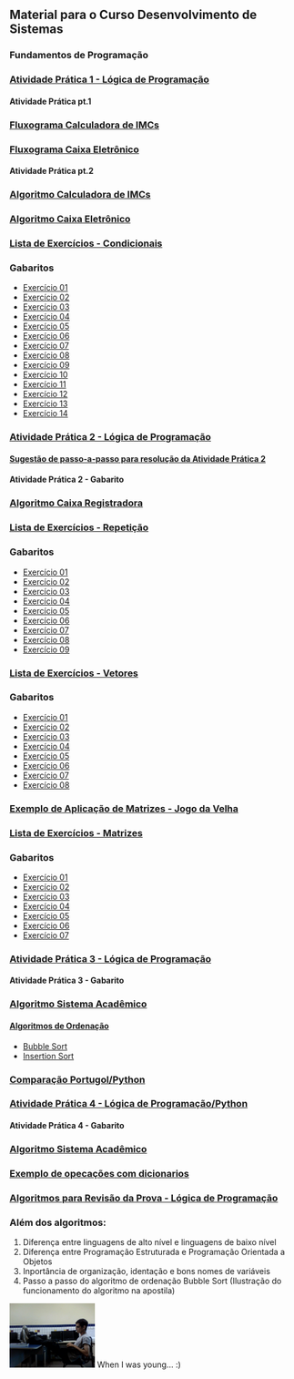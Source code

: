 
## Material para o Curso Desenvolvimento de Sistemas

### Fundamentos de Programação

### [Atividade Prática 1 - Lógica de Programação](https://github.com/gleisonbt/Material_Complementar_Des_Sistemas/blob/main/Trabalho_Pratico_Condicionais.pdf)

#### Atividade Prática pt.1

### [Fluxograma Calculadora de IMCs](https://github.com/gleisonbt/Material_Complementar_Des_Sistemas/blob/main/Calculadora_IMC.pdf)
### [Fluxograma Caixa Eletrônico](https://github.com/gleisonbt/Material_Complementar_Des_Sistemas/blob/main/Caixa_Eletronico.pdf)

#### Atividade Prática pt.2

### [Algoritmo Calculadora de IMCs](https://github.com/gleisonbt/Material_Desenv_Sistemas_Proz/blob/main/CALCULADORA_IMC.ALG)
### [Algoritmo Caixa Eletrônico](https://github.com/gleisonbt/Material_Desenv_Sistemas_Proz/blob/main/CAIXA_ELETRONICO.ALG)

### [Lista de Exercícios - Condicionais](https://github.com/gleisonbt/Material_Complementar_Des_Sistemas/blob/main/Lista_Exercicios_Condicional.pdf)
### Gabaritos
 - [Exercício 01](https://github.com/gleisonbt/Material_Desenv_Sistemas_Proz/blob/main/lista_condicional/QUESTAO%2001.ALG) 
 - [Exercício 02](https://github.com/gleisonbt/Material_Desenv_Sistemas_Proz/blob/main/lista_condicional/QUESTAO%2002.ALG)
 - [Exercício 03](https://github.com/gleisonbt/Material_Desenv_Sistemas_Proz/blob/main/lista_condicional/QUESTAO%2003.ALG)
 - [Exercício 04](https://github.com/gleisonbt/Material_Desenv_Sistemas_Proz/blob/main/lista_condicional/QUESTAO%2004.ALG)
 - [Exercício 05](https://github.com/gleisonbt/Material_Desenv_Sistemas_Proz/blob/main/lista_condicional/QUESTAO%2005.ALG)
 - [Exercício 06](https://github.com/gleisonbt/Material_Desenv_Sistemas_Proz/blob/main/lista_condicional/QUESTAO%2006.ALG)
 - [Exercício 07](https://github.com/gleisonbt/Material_Desenv_Sistemas_Proz/blob/main/lista_condicional/QUESTAO%2007.ALG)
 - [Exercício 08](https://github.com/gleisonbt/Material_Desenv_Sistemas_Proz/blob/main/lista_condicional/QUESTAO%2008.ALG)
 - [Exercício 09](https://github.com/gleisonbt/Material_Desenv_Sistemas_Proz/blob/main/lista_condicional/QUESTAO%2009.ALG)
 - [Exercício 10](https://github.com/gleisonbt/Material_Desenv_Sistemas_Proz/blob/main/lista_condicional/QUESTAO%2010.ALG)
 - [Exercício 11](https://github.com/gleisonbt/Material_Desenv_Sistemas_Proz/blob/main/lista_condicional/QUESTAO%2011.ALG)
 - [Exercício 12](https://github.com/gleisonbt/Material_Desenv_Sistemas_Proz/blob/main/lista_condicional/QUESTAO%2012.ALG)
 - [Exercício 13](https://github.com/gleisonbt/Material_Desenv_Sistemas_Proz/blob/main/lista_condicional/QUESTAO%2013.ALG)
 - [Exercício 14](https://github.com/gleisonbt/Material_Desenv_Sistemas_Proz/blob/main/lista_condicional/QUESTAO%2014.ALG)


### [Atividade Prática 2 - Lógica de Programação](https://github.com/gleisonbt/Material_Desenv_Sistemas_Proz/blob/main/Trabalho_Pratico_2.pdf)
#### [Sugestão de passo-a-passo para resolução da Atividade Prática 2](https://github.com/gleisonbt/Material_Desenv_Sistemas_Proz/blob/main/Passo-A-Passo_Caixa_Registradora.pdf)
#### Atividade Prática 2 - Gabarito
### [Algoritmo Caixa Registradora](https://github.com/gleisonbt/Material_Desenv_Sistemas_Proz/blob/main/CAIXA_REGISTRADORA.ALG)


### [Lista de Exercícios - Repetição](https://github.com/gleisonbt/Material_Complementar_Des_Sistemas/blob/main/Lista_Exercicios_Repetições.pdf)
### Gabaritos
 - [Exercício 01](https://github.com/gleisonbt/Material_Desenv_Sistemas_Proz/blob/main/lista_repeticao/QUESTAO%2001.ALG)
 - [Exercício 02](https://github.com/gleisonbt/Material_Desenv_Sistemas_Proz/blob/main/lista_repeticao/QUESTAO%2002.ALG)
 - [Exercício 03](https://github.com/gleisonbt/Material_Desenv_Sistemas_Proz/blob/main/lista_repeticao/QUESTAO%2003.ALG)
 - [Exercício 04](https://github.com/gleisonbt/Material_Desenv_Sistemas_Proz/blob/main/lista_repeticao/QUESTAO%2004.ALG)
 - [Exercício 05](https://github.com/gleisonbt/Material_Desenv_Sistemas_Proz/blob/main/lista_repeticao/QUESTAO%2005.ALG)
 - [Exercício 06](https://github.com/gleisonbt/Material_Desenv_Sistemas_Proz/blob/main/lista_repeticao/QUESTAO%2006.ALG)
 - [Exercício 07](https://github.com/gleisonbt/Material_Desenv_Sistemas_Proz/blob/main/lista_repeticao/QUESTAO%2007.ALG)
 - [Exercício 08](https://github.com/gleisonbt/Material_Desenv_Sistemas_Proz/blob/main/lista_repeticao/QUESTAO%2008.ALG)
 - [Exercício 09](https://github.com/gleisonbt/Material_Desenv_Sistemas_Proz/blob/main/lista_repeticao/QUESTAO%2009.ALG)

### [Lista de Exercícios - Vetores](https://github.com/gleisonbt/Material_Desenv_Sistemas_Proz/blob/main/Lista_Exercicios_Vetores.pdf)
### Gabaritos
 - [Exercício 01](https://github.com/gleisonbt/Material_Desenv_Sistemas_Proz/blob/main/lista_vetor/QUESTAO%2001.ALG)
 - [Exercício 02](https://github.com/gleisonbt/Material_Desenv_Sistemas_Proz/blob/main/lista_vetor/QUESTAO%2002.ALG)
 - [Exercício 03](https://github.com/gleisonbt/Material_Desenv_Sistemas_Proz/blob/main/lista_vetor/QUESTAO%2003.ALG)
 - [Exercício 04](https://github.com/gleisonbt/Material_Desenv_Sistemas_Proz/blob/main/lista_vetor/QUESTAO%2004.ALG)
 - [Exercício 05](https://github.com/gleisonbt/Material_Desenv_Sistemas_Proz/blob/main/lista_vetor/QUESTAO%2005.ALG)
 - [Exercício 06](https://github.com/gleisonbt/Material_Desenv_Sistemas_Proz/blob/main/lista_vetor/QUESTAO%2006.ALG)
 - [Exercício 07](https://github.com/gleisonbt/Material_Desenv_Sistemas_Proz/blob/main/lista_vetor/QUESTAO%2007.ALG)
 - [Exercício 08](https://github.com/gleisonbt/Material_Desenv_Sistemas_Proz/blob/main/lista_vetor/QUESTAO%2008.ALG)

### [Exemplo de Aplicação de Matrizes - Jogo da Velha](https://github.com/gleisonbt/Material_Desenv_Sistemas_Proz/blob/main/TIC_TAC_TOE.ALG)

### [Lista de Exercícios - Matrizes](https://github.com/gleisonbt/Material_Desenv_Sistemas_Proz/blob/main/Lista_Exercicios_Matrizes.pdf)
### Gabaritos
 - [Exercício 01](https://github.com/gleisonbt/Material_Desenv_Sistemas_Proz/blob/main/lista_matriz/QUESTAO%2001.ALG)
 - [Exercício 02](https://github.com/gleisonbt/Material_Desenv_Sistemas_Proz/blob/main/lista_matriz/QUESTAO%2002.ALG)
 - [Exercício 03](https://github.com/gleisonbt/Material_Desenv_Sistemas_Proz/blob/main/lista_matriz/QUESTAO%2003.ALG)
 - [Exercício 04](https://github.com/gleisonbt/Material_Desenv_Sistemas_Proz/blob/main/lista_matriz/QUESTAO%2004.ALG)
 - [Exercício 05](https://github.com/gleisonbt/Material_Desenv_Sistemas_Proz/blob/main/lista_matriz/QUESTAO%2005.ALG)
 - [Exercício 06](https://github.com/gleisonbt/Material_Desenv_Sistemas_Proz/blob/main/lista_matriz/QUESTAO%2006.ALG)
 - [Exercício 07](https://github.com/gleisonbt/Material_Desenv_Sistemas_Proz/blob/main/lista_matriz/QUESTAO%2007.ALG)

### [Atividade Prática 3 - Lógica de Programação](https://github.com/gleisonbt/Material_Desenv_Sistemas_Proz/blob/main/Trabalho_Pratico_3.pdf)
#### Atividade Prática 3 - Gabarito
### [Algoritmo Sistema Acadêmico](https://github.com/gleisonbt/Material_Desenv_Sistemas_Proz/blob/main/TRABALHO_PRATICO_03.ALG)

#### [Algoritmos de Ordenação](https://github.com/gleisonbt/Material_Desenv_Sistemas_Proz/blob/main/ordenacao/Material%20Complementar%20-%20Ordena%C3%A7%C3%A3o.pdf)
- [Bubble Sort](https://github.com/gleisonbt/Material_Desenv_Sistemas_Proz/blob/main/ordenacao/BubbleSort.ALG)
- [Insertion Sort](https://github.com/gleisonbt/Material_Desenv_Sistemas_Proz/blob/main/ordenacao/InsertionSort.ALG)

### [Comparação Portugol/Python](https://github.com/gleisonbt/Material_Desenv_Sistemas_Proz/blob/main/ComparacaoPortugolPython.pdf)

### [Atividade Prática 4 - Lógica de Programação/Python](https://github.com/gleisonbt/Material_Desenv_Sistemas_Proz/blob/main/TrabalhoPratico04.pdf)
#### Atividade Prática 4 - Gabarito
### [Algoritmo Sistema Acadêmico](https://github.com/gleisonbt/Material_Desenv_Sistemas_Proz/blob/main/TrabalhoPratico04.py)

### [Exemplo de opecações com dicionarios](https://github.com/gleisonbt/Material_Desenv_Sistemas_Proz/blob/main/dicionario.py)

### [Algoritmos para Revisão da Prova - Lógica de Programação](https://github.com/gleisonbt/Material_Desenv_Sistemas_Proz/blob/main/revisao_prova)
### Além dos algoritmos:
 1. Diferença entre linguagens de alto nível e linguagens de baixo nível
 2. Diferença entre Programação Estruturada e Programação Orientada a Objetos
 3. Inportância de organização, identação e bons nomes de variáveis
 4. Passo a passo do algoritmo de ordenação Bubble Sort (Ilustração do funcionamento do algoritmo na apostila)


<img src='img/profile.jpg' width='150'>
When I was young... :)
